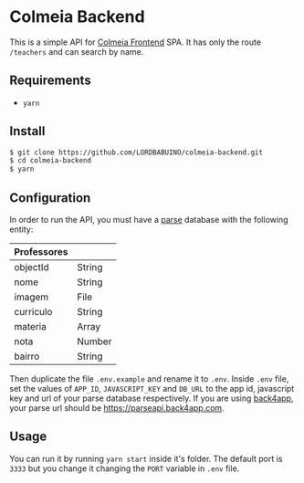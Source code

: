 # Colmeia Backend

This is a simple API for [Colmeia Frontend](https://github.com/LORDBABUINO/colmeia-frontend) SPA.
It has only the route `/teachers` and can search by name.

## Requirements

* `yarn`

## Install

```bash
$ git clone https://github.com/LORDBABUINO/colmeia-backend.git
$ cd colmeia-backend
$ yarn
```

## Configuration

In order to run the API, you must have a [parse](https://docs.parseplatform.org/js/guide/) database with the following entity:

| Professores          |        |
| -------------------- | ------ |
| objectId             | String |
| nome                 | String |
| imagem               | File   |
| curriculo            | String |
| materia              | Array  |
| nota                 | Number |
| bairro               | String |

Then duplicate the file `.env.example` and rename it to `.env`.
Inside `.env` file, set the values of `APP_ID`, `JAVASCRIPT_KEY` and `DB_URL` to the app id, javascript key and url of your parse database respectively. If you are using [back4app](https://www.back4app.com), your parse url should be  https://parseapi.back4app.com.

## Usage

You can run it by running `yarn start` inside it's folder.
The default port is `3333` but you change it changing the `PORT` variable in `.env` file.
